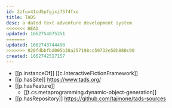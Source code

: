 ```yaml
---
id: 2zfux41sd5pfgjxi7574fxo
title: TADS
desc: a dated text adventure development system
<<<<<<< HEAD
updated: 1662754075351
=======
updated: 1662743744498
>>>>>>> 920fdbbfbd005b38a257198cc59732e50b880c90
created: 1662742517157
---
```


- [[p.instanceOf]] [[c.InteractiveFictionFramework]]
- [[p.hasSite]] https://www.tads.org/
- [[p.hasFeature]]
  - [[t.cs.metaprogramming.dynamic-object-generation]]
- [[p.hasRepository]] https://github.com/tajmone/tads-sources